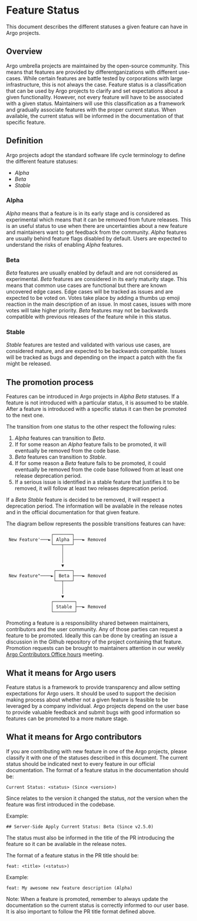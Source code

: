 # Feature Status

This document describes the different statuses a given feature can
have in Argo projects.

## Overview

Argo umbrella projects are maintained by the open-source community.
This means that features are provided by differentganizations with
different use-cases. While certain features are battle tested by
corporations with large infrastructure, this is not always the case.
Feature status is a classification that can be used by Argo projects
to clarify and set expectations about a given functionality. However,
not every feature will have to be associated with a given status.
Maintainers will use this classification as a framework and gradually
associate features with the proper current status. When available, the
current status will be informed in the documentation of that specific
feature.

## Definition

Argo projects adopt the standard software life cycle terminology to
define the different feature statuses:

- _Alpha_
- _Beta_
- _Stable_

### Alpha

_Alpha_ means that a feature is in its early stage and is considered
as experimental which means that it can be removed from future
releases. This is an useful status to use when there are uncertainties
about a new feature and maintainers want to get feedback from the
community. _Alpha_ features are usually behind feature flags disabled
by default. Users are expected to understand the risks of enabling
_Alpha_ features.

### Beta

_Beta_ features are usually enabled by default and are not considered
as experimental. _Beta_ features are considered in its early maturity
stage. This means that common use cases are functional but there are
known uncovered edge cases. Edge cases will be tracked as issues and
are expected to be voted on. Votes take place by adding a thumbs up
emoji reaction in the main description of an issue. In most cases,
issues with more votes will take higher priority. _Beta_ features may
not be backwards compatible with previous releases of the feature
while in this status.

### Stable

_Stable_ features are tested and validated with various use cases, are
considered mature, and are expected to be backwards compatible. Issues
will be tracked as bugs and depending on the impact a patch with the
fix might be released.

## The promotion process

Features can be introduced in Argo projects in _Alpha_ _Beta_
statuses. If a feature is not introduced with a particular status,
it is assumed to be stable. After a feature is introduced with a 
specific status it can then be promoted to the next one.

The transition from one status to the other respect the following
rules:

1. _Alpha_ features can transition to _Beta_.
1. If for some reason an _Alpha_ feature fails to be promoted, it will
eventually be removed from the code base.
1. _Beta_ features can transition to _Stable_.
1. If for some reason a _Beta_ feature fails to be promoted, it could
eventually be removed from the code base followed from at least one
release deprecation period.
1. If a serious issue is identified in a stable feature that justifies
it to be removed, it will follow at least two releases deprecation
period.

If a _Beta_ _Stable_ feature is decided to be removed, it will
respect a deprecation period. The information will be available in the
release notes and in the official documentation for that given
feature.

The diagram bellow represents the possible transitions features can
have:

``` 
                 ┌───────┐
 New Feature'───►│ Alpha ├───► Removed
                 └───┬───┘
                     │
                     │
                     │
                     ▼
                  ┌──────┐
 New Feature"────►│ Beta ├───► Removed
                  └──┬───┘
                     │
                     │
                     ▼
                 ┌────────┐
                 │ Stable ├──► Removed
                 └────────┘
```

Promoting a feature is a responsibility shared between maintainers,
contributors and the user community. Any of those parties can request
a feature to be promoted. Ideally this can be done by creating an
issue a discussion in the Github repository of the project
containing that feature. Promotion requests can be brought to
maintainers attention in our weekly [Argo Contributors Office
hours][1] meeting.

## What it means for Argo users

Feature status is a framework to provide transparency and allow
setting expectations for Argo users. It should be used to support the
decision making process about whether not a given feature is
feasible to be leveraged by a company individual. Argo projects
depend on the user base to provide valuable feedback and submit bugs
with good information so features can be promoted to a more mature
stage.

## What it means for Argo contributors

If you are contributing with new feature in one of the Argo projects,
please classify it with one of the statuses described in this
document. The current status should be indicated next to every feature
in our official documentation. The format of a feature status in the
documentation should be:

`Current Status: <status> (Since <version>)`

Since relates to the version it changed the status, _not_ the version
when the feature was first introduced in the codebase.

Example:

`## Server-Side Apply Current Status: Beta (Since v2.5.0)`

The status must also be informed in the title of the PR introducing
the feature so it can be available in the release notes.

The format of a feature status in the PR title should be:

`feat: <title> (<status>)`

Example:

`feat: My awesome new feature description (Alpha)`

Note: When a feature is promoted, remember to always update the
documentation so the current status is correctly informed to our
user base. It is also important to follow the PR title format
defined above.

[1]: https://docs.google.com/document/d/1xkoFkVviB70YBzSEa4bDnu-rUZ1sIFtwKKG1Uw8XsY8/edit?pli=1#

